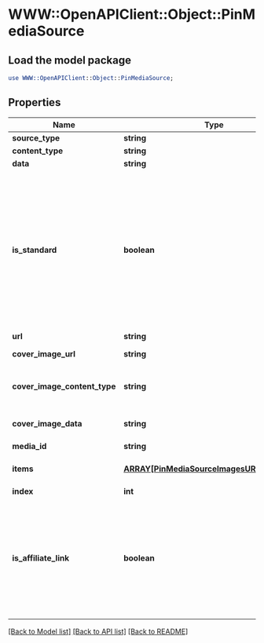 # WWW::OpenAPIClient::Object::PinMediaSource

## Load the model package
```perl
use WWW::OpenAPIClient::Object::PinMediaSource;
```

## Properties
Name | Type | Description | Notes
------------ | ------------- | ------------- | -------------
**source_type** | **string** |  | 
**content_type** | **string** |  | 
**data** | **string** |  | 
**is_standard** | **boolean** | Set the parameter to false to create the new simplified Pin instead of the standard pin. Currently the field is only available to a list of beta users. | [optional] [default to true]
**url** | **string** |  | 
**cover_image_url** | **string** | Cover image url. | [optional] 
**cover_image_content_type** | **string** | Content type for cover image Base64. | [optional] 
**cover_image_data** | **string** | Cover image Base64. | [optional] 
**media_id** | **string** |  | 
**items** | [**ARRAY[PinMediaSourceImagesURLItemsInner]**](PinMediaSourceImagesURLItemsInner.md) | Array with image objects. | 
**index** | **int** |  | [optional] 
**is_affiliate_link** | **boolean** | This is an affiliate link or sponsored product. The FTC requires disclosure for paid partnerships and affiliate products. | [optional] [default to false]

[[Back to Model list]](../README.md#documentation-for-models) [[Back to API list]](../README.md#documentation-for-api-endpoints) [[Back to README]](../README.md)


